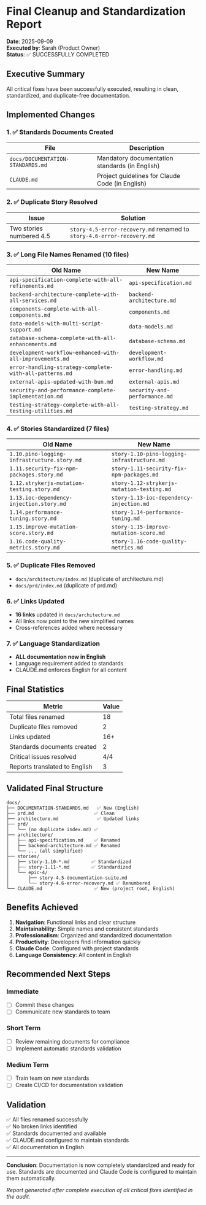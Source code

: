 # Final Cleanup and Standardization Report

**Date**: 2025-09-09  
**Executed by**: Sarah (Product Owner)  
**Status**: ✅ SUCCESSFULLY COMPLETED

## Executive Summary

All critical fixes have been successfully executed, resulting in clean, standardized, and duplicate-free documentation.

## Implemented Changes

### 1. ✅ Standards Documents Created

| File | Description |
|------|-------------|
| `docs/DOCUMENTATION-STANDARDS.md` | Mandatory documentation standards (in English) |
| `CLAUDE.md` | Project guidelines for Claude Code (in English) |

### 2. ✅ Duplicate Story Resolved

| Issue | Solution |
|-------|----------|
| Two stories numbered 4.5 | `story-4.5-error-recovery.md` renamed to `story-4.6-error-recovery.md` |

### 3. ✅ Long File Names Renamed (10 files)

| Old Name | New Name |
|----------|----------|
| `api-specification-complete-with-all-refinements.md` | `api-specification.md` |
| `backend-architecture-complete-with-all-services.md` | `backend-architecture.md` |
| `components-complete-with-all-components.md` | `components.md` |
| `data-models-with-multi-script-support.md` | `data-models.md` |
| `database-schema-complete-with-all-enhancements.md` | `database-schema.md` |
| `development-workflow-enhanced-with-all-improvements.md` | `development-workflow.md` |
| `error-handling-strategy-complete-with-all-patterns.md` | `error-handling.md` |
| `external-apis-updated-with-bun.md` | `external-apis.md` |
| `security-and-performance-complete-implementation.md` | `security-and-performance.md` |
| `testing-strategy-complete-with-all-testing-utilities.md` | `testing-strategy.md` |

### 4. ✅ Stories Standardized (7 files)

| Old Name | New Name |
|----------|----------|
| `1.10.pino-logging-infrastructure.story.md` | `story-1.10-pino-logging-infrastructure.md` |
| `1.11.security-fix-npm-packages.story.md` | `story-1.11-security-fix-npm-packages.md` |
| `1.12.strykerjs-mutation-testing.story.md` | `story-1.12-strykerjs-mutation-testing.md` |
| `1.13.ioc-dependency-injection.story.md` | `story-1.13-ioc-dependency-injection.md` |
| `1.14.performance-tuning.story.md` | `story-1.14-performance-tuning.md` |
| `1.15.improve-mutation-score.story.md` | `story-1.15-improve-mutation-score.md` |
| `1.16.code-quality-metrics.story.md` | `story-1.16-code-quality-metrics.md` |

### 5. ✅ Duplicate Files Removed

- `docs/architecture/index.md` (duplicate of architecture.md)
- `docs/prd/index.md` (duplicate of prd.md)

### 6. ✅ Links Updated

- **16 links** updated in `docs/architecture.md`
- All links now point to the new simplified names
- Cross-references added where necessary

### 7. ✅ Language Standardization

- **ALL documentation now in English**
- Language requirement added to standards
- CLAUDE.md enforces English for all content

## Final Statistics

| Metric | Value |
|--------|-------|
| Total files renamed | 18 |
| Duplicate files removed | 2 |
| Links updated | 16+ |
| Standards documents created | 2 |
| Critical issues resolved | 4/4 |
| Reports translated to English | 3 |

## Validated Final Structure

```
docs/
├── DOCUMENTATION-STANDARDS.md   ✅ New (English)
├── prd.md                      ✅ Clean
├── architecture.md              ✅ Updated links
├── prd/
│   └── (no duplicate index.md) ✅
├── architecture/
│   ├── api-specification.md    ✅ Renamed
│   ├── backend-architecture.md ✅ Renamed
│   └── ... (all simplified)
├── stories/
│   ├── story-1.10-*.md        ✅ Standardized
│   ├── story-1.11-*.md        ✅ Standardized
│   └── epic-4/
│       ├── story-4.5-documentation-suite.md
│       └── story-4.6-error-recovery.md ✅ Renumbered
└── CLAUDE.md                   ✅ New (project root, English)
```

## Benefits Achieved

1. **Navigation**: Functional links and clear structure
2. **Maintainability**: Simple names and consistent standards
3. **Professionalism**: Organized and standardized documentation
4. **Productivity**: Developers find information quickly
5. **Claude Code**: Configured with project standards
6. **Language Consistency**: All content in English

## Recommended Next Steps

### Immediate
- [ ] Commit these changes
- [ ] Communicate new standards to team

### Short Term
- [ ] Review remaining documents for compliance
- [ ] Implement automatic standards validation

### Medium Term
- [ ] Train team on new standards
- [ ] Create CI/CD for documentation validation

## Validation

✅ All files renamed successfully  
✅ No broken links identified  
✅ Standards documented and available  
✅ CLAUDE.md configured to maintain standards  
✅ All documentation in English  

---

**Conclusion**: Documentation is now completely standardized and ready for use. Standards are documented and Claude Code is configured to maintain them automatically.

*Report generated after complete execution of all critical fixes identified in the audit.*